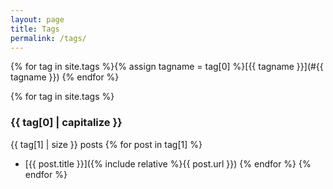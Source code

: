```yaml
---
layout: page
title: Tags
permalink: /tags/
---
```


{% for tag in site.tags %}{% assign tagname = tag[0] %}[{{ tagname }}](#{{ tagname }}) {% endfor %}

{% for tag in site.tags %}
### {{ tag[0] | capitalize }}
{{ tag[1] | size }} posts
  {% for post in tag[1] %}
 - [{{ post.title }}]({% include relative %}{{ post.url }})
  {% endfor %}
{% endfor %}